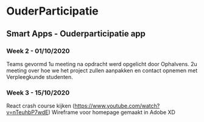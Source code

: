 # OuderParticipatie
## Smart Apps - Ouderparticipatie app

### Week 2 - 01/10/2020
Teams gevormd
1u meeting na opdracht werd opgelicht door Ophalvens.
2u meeting over hoe we het project zullen aanpakken en contact opnemen met Verpleegkunde studenten.

### Week 3 - 15/10/2020
React crash course kijken (https://www.youtube.com/watch?v=nTeuhbP7wdE)
Wireframe voor homepage gemaakt in Adobe XD
